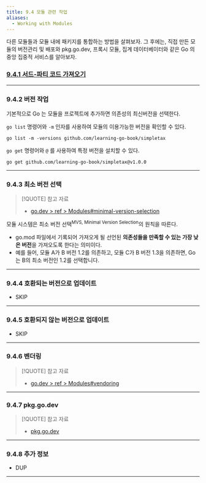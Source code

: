 ```yaml
---
title: 9.4 모듈 관련 작업
aliases:
  - Working with Modules
---
```


다른 모듈들과 모듈 내에 패키지를 통합하는 방법을 살펴보자. 그 후에는, 직접 만든 모듈의 버전관리 및 배포와 pkg.go.dev, 프록시 모듈, 집계 데이터베이터와 같은 Go 의 중앙 집중적 서비스를 알아보자.

### [9.4.1 서드-파티 코드 가져오기](9.4.1.md)

---

### 9.4.2 버전 작업

기본적으로 Go 는 모듈을 프로젝트에 추가하면 의존성의 최신버전을 선택한다.

`go list` 명령어와 `-m` 인자를 사용하여 모듈의 이용가능한 버전을 확인할 수 있다.

```shell
go list -m -versions github.com/learning-go-book/simpletax
```

`go get` 명령어와 `@` 를 사용하여 특정 버전을 설치할 수 있다.

```shell
go get github.com/learning-go-book/simpletax@v1.0.0
```

---

### 9.4.3 최소 버전 선택

> [!QUOTE] 참고 자료
>
> - [go.dev > ref > Modules#minimal-version-selection](https://go.dev/ref/mod#minimal-version-selection)

모듈 시스템은 최소 버전 선택<sup>MVS, Minimal Version Selection</sup>의 원칙을 따른다.

- go.mod 파일에서 기록되어 가져오게 될 선언된 **의존성들을 만족할 수 있는 가장 낮은 버전**을 가져오도록 한다는 의미이다.
- 예를 들어, 모듈 A가 B 버전 1.2를 의존하고, 모듈 C가 B 버전 1.3을 의존하면, Go는 B의 최소 버전인 1.2를 선택합니다.

---

### 9.4.4 호환되는 버전으로 업데이트

- SKIP

---

### 9.4.5 호환되지 않는 버전으로 업데이트

- SKIP

---

### 9.4.6 벤더링

> [!QUOTE] 참고 자료
>
> - [go.dev > ref > Modules#vendoring](https://go.dev/ref/mod#vendoring)

---

### 9.4.7 pkg.go.dev

> [!QUOTE] 참고 자료
>
> - [pkg.go.dev](https://pkg.go.dev/)

---

### 9.4.8 추가 정보

- DUP

---


